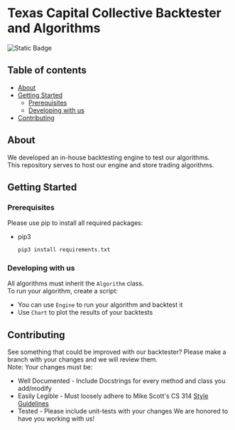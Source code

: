 # Texas Capital Collective Backtester and Algorithms

![Static Badge](https://img.shields.io/badge/python-3.8-blue?style=for-the-badge&logo=python&logoColor=white)

## Table of contents
 * [About](#about)
 * [Getting Started](#getting-started)
    * [Prerequisites](#prerequisites)
    * [Developing with us](#developing-with-us)
 * [Contributing](#contributing)

## About
We developed an in-house backtesting engine to test our algorithms.\
This repository serves to host our engine and store trading algorithms.

## Getting Started
### Prerequisites
Please use pip to install all required packages:
* pip3
  ```sh
  pip3 install requirements.txt
  ```
### Developing with us
All algorithms must inherit the `Algorithm` class.\
To run your algorithm, create a script:
 * You can use `Engine` to run your algorithm and backtest it
 * Use `Chart` to plot the results of your backtests

## Contributing
See something that could be improved with our backtester? Please make a branch with your changes and we will review them. \
Note: Your changes must be:
 * Well Documented - Include Docstrings for every method and class you add/modify
 * Easily Legible - Must loosely adhere to Mike Scott's CS 314 [Style Guidelines](https://www.cs.utexas.edu/~scottm/cs314/handouts/hygiene_guide/code_hygiene_guide_framed.html)
 * Tested - Please include unit-tests with your changes
We are honored to have you working with us!
